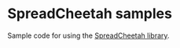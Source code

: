 # SpreadCheetah samples

Sample code for using the [SpreadCheetah library](https://github.com/sveinungf/spreadcheetah).